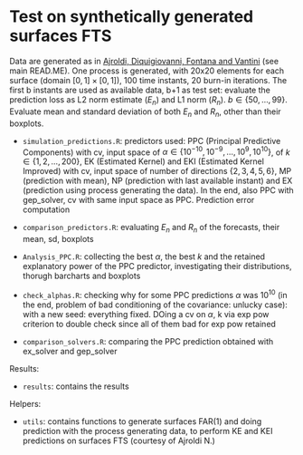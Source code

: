 # **Test on synthetically generated surfaces FTS**

Data are generated as in [Ajroldi, Diquigiovanni, Fontana and Vantini](#ref-ajroldi) (see main READ.ME). One process is generated, with 20x20 elements for each surface (domain $[0,1]\times [0,1]$), 100 time instants, 20 burn-in iterations. The first b instants are used as available data, b+1 as test set: evaluate the prediction loss as L2 norm estimate ($E_n$) and L1 norm ($R_n$). $b \in \{50, \dots, 99\}$. Evaluate mean and standard deviation of both $E_n$ and $R_n$, other than their boxplots. 

-   `simulation_predictions.R`: predictors used: PPC (Principal Predictive Components) with cv, input space of $\alpha \in \{10^{-10}, 10^{-9},\dots,10^{9},10^{10}\}$, of $k \in \{1,2,\dots,200\}$, EK (Estimated Kernel) and EKI (Estimated Kernel Improved) with cv, input space of number of directions $\{2,3,4,5,6\}$, MP (prediction with mean), NP (prediction with last available instant) and EX (prediction using process generating the data). In the end, also PPC with gep_solver, cv with same input space as PPC. Prediction error computation

-   `comparison_predictors.R`: evaluating $E_n$ and $R_n$ of the forecasts, their mean, sd, boxplots

-   `Analysis_PPC.R`: collecting the best $\alpha$, the best $k$ and the retained explanatory power of the PPC predictor, investigating their distributions, thorugh barcharts and boxplots

-   `check_alphas.R`: checking why for some PPC predictions $\alpha$ was $10^{10}$ (in the end, problem of bad conditioning of the covariance: unlucky case): with a new seed: everything fixed. DOing a cv on $\alpha$, k via exp pow criterion to double check since all of them bad for exp pow retained

-   `comparison_solvers.R`: comparing the PPC prediction obtained with ex_solver and gep_solver




Results:

-   `results`: contains the results

Helpers:

-   `utils`: contains functions to generate surfaces FAR(1) and doing prediction with the process generating data, to perform KE and KEI predictions on surfaces FTS (courtesy of Ajroldi N.)
